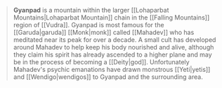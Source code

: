 > **Gyanpad** is a mountain within the larger [[Lohaparbat Mountains|Lohaparbat Mountain]] chain in the [[Falling Mountains]] region of [[Vudra]]. Gyanpad is most famous for the [[Garuda|garuda]] [[Monk|monk]] called [[Mahadev]] who has meditated near its peak for over a decade. A small cult has developed around Mahadev to help keep his body nourished and alive, although they claim his spirit has already ascended to a higher plane and may be in the process of becoming a [[Deity|god]]. Unfortunately Mahadev's psychic emanations have drawn monstrous [[Yeti|yetis]] and [[Wendigo|wendigos]] to Gyanpad and the surrounding area.








